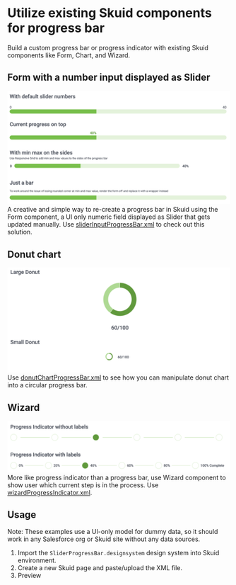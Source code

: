 # Utilize existing Skuid components for progress bar
Build a custom progress bar or progress indicator with existing Skuid components like Form, Chart, and Wizard. 

## Form with a number input displayed as Slider
<img src="slider-progress-bar-ui.png" width="600"></img> 
A creative and simple way to re-create a progress bar in Skuid using the Form component, a UI only numeric field displayed as Slider that gets updated manually. Use [sliderInputProgressBar.xml](sliderInputProgressBar.xml) to check out this solution.

## Donut chart
<img src="donut-chart-progress-bar-ui.png" width="600"></img>
Use [donutChartProgressBar.xml](donutChartProgressBar.xml) to see how you can manipulate donut chart into a circular progress bar.

## Wizard
<img src="wizard-progress-indicator-ui.png" width="600"></img>
More like progress indicator than a progress bar, use Wizard component to show user which current step is in the process. Use [wizardProgressIndicator.xml](wizardProgressIndicator.xml).

## Usage
Note: These examples use a UI-only model for dummy data, so it should work in any Salesforce org or Skuid site without any data sources.

1. Import the `SliderProgressBar.designsystem` design system into Skuid environment.
2. Create a new Skuid page and paste/upload the XML file.
3. Preview